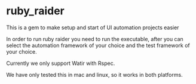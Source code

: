 # ruby_raider
This is a gem to make setup and start of UI automation projects easier

In order to run ruby raider you need to run the executable,
after you can select the automation framework of your choice and the test framework of your choice.

Currently we only support Watir with Rspec.

We have only tested this in mac and linux, so it works in both platforms.
